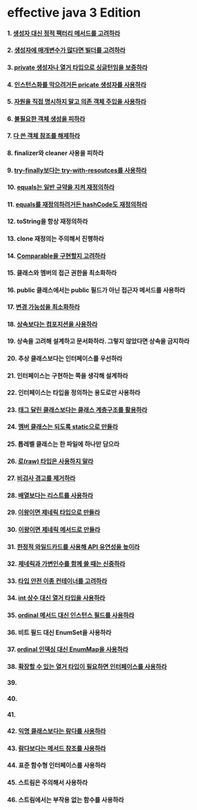 # effective java 3 Edition

#### 1. [생성자 대신 정적 팩터리 메서드를 고려하라](effective-java/src/main/java/com/devyu/effectivejava/item09/Main.java)
#### 2. [생성자에 매개변수가 많다면 빌더를 고려하라](effective-java/src/main/java/com/devyu/effectivejava/item02/Main.java)
#### 3. [private 생성자나 열거 타입으로 싱글턴임을 보증하라](effective-java/src/main/java/com/devyu/effectivejava/item03/Main.java)
#### 4. [인스턴스화를 막으려거든 pricate 생성자를 사용하라](effective-java/src/main/java/com/devyu/effectivejava/item04/Main.java)
#### 5. [자원을 직접 명시하지 말고 의존 객체 주입을 사용하라](effective-java/src/main/java/com/devyu/effectivejava/item05/Main.java)
#### 6. [불필요한 객체 생성을 피하라](effective-java/src/main/java/com/devyu/effectivejava/item06/Main.java)
#### 7. [다 쓴 객체 참조를 해제하라](effective-java/src/main/java/com/devyu/effectivejava/item07/Main.java)
#### 8. finalizer와 cleaner 사용을 피하라
#### 9. [try-finally보다는 try-with-resoutces를 사용하라](effective-java/src/main/java/com/devyu/effectivejava/item09/Main.java)
#### 10. [equals는 일반 규약을 지켜 재정의하라](effective-java/src/main/java/com/devyu/effectivejava/item10/Main.java)
#### 11. [equals를 재정의하려거든 hashCode도 재정의하라](effective-java/src/main/java/com/devyu/effectivejava/item11/Main.java)
#### 12. toString을 항상 재정의하라
#### 13. clone 재정의는 주의해서 진행하라
#### 14. [Comparable을 구현할지 고려하라](effective-java/src/main/java/com/devyu/effectivejava/item14/Main.java)
#### 15. 클래스와 멤버의 접근 권한을 최소화하라
#### 16. public 클래스에서는 public 필드가 아닌 접근자 메서드를 사용하라
#### 17. [변경 가능성을 최소화하라](effective-java/src/main/java/com/devyu/effectivejava/item17/Main.java)
#### 18. [상속보다는 컴포지션을 사용하라](effective-java/src/main/java/com/devyu/effectivejava/item18/Main.java)
#### 19. 상속을 고려해 설계하고 문서화하라. 그렇지 않았다면 상속을 금지하라
#### 20. 추상 클래스보다는 인터페이스를 우선하라
#### 21. 인터페이스는 구현하는 쪽을 생각해 설계하라
#### 22. 인터페이스는 타입을 정의하는 용도로만 사용하라
#### 23. [태그 달린 클래스보다는 클래스 계층구조를 활용하라](effective-java/src/main/java/com/devyu/effectivejava/item23/Main.java)
#### 24. [멤버 클래스는 되도록 static으로 만들라](effective-java/src/main/java/com/devyu/effectivejava/item23/Main.java)
#### 25. 톱레벨 클래스는 한 파일에 하나만 담으라
#### 26. [로(raw) 타입은 사용하지 말라](effective-java/src/main/java/com/devyu/effectivejava/item26/Main.java)
#### 27. [비검사 경고를 제거하라](effective-java/src/main/java/com/devyu/effectivejava/item27/Main.java)
#### 28. [배열보다는 리스트를 사용하라](effective-java/src/main/java/com/devyu/effectivejava/item28/Main.java)
#### 29. [이왕이면 제네릭 타입으로 만들라](effective-java/src/main/java/com/devyu/effectivejava/item29/Main.java)
#### 30. [이왕이면 제네릭 메서드로 만들라](effective-java/src/main/java/com/devyu/effectivejava/item30/Main.java)
#### 31. [한정적 와일드카드를 사용해 API 유연성을 높이라](effective-java/src/main/java/com/devyu/effectivejava/item31/Main.java)
#### 32. [제네릭과 가변인수를 함께 쓸 때는 신중하라](effective-java/src/main/java/com/devyu/effectivejava/item32/Main.java)
#### 33. [타입 안전 이종 컨테이너를 고려하라](effective-java/src/main/java/com/devyu/effectivejava/item33/Main.java)
#### 34. [int 상수 대신 열거 타입을 사용하라](effective-java/src/main/java/com/devyu/effectivejava/item34/Main2.java)
#### 35. [ordinal 메서드 대신 인스턴스 필드를 사용하라](effective-java/src/main/java/com/devyu/effectivejava/item35/Main.java)
#### 36. 비트 필드 대신 EnumSet을 사용하라
#### 37. [ordinal 인덱싱 대신 EnumMap을 사용하라](effective-java/src/main/java/com/devyu/effectivejava/item37/Main.java)
#### 38. [확장할 수 있는 열거 타입이 필요하면 인터페이스를 사용하라](effective-java/src/main/java/com/devyu/effectivejava/item38/Main.java)
#### 39.
#### 40.
#### 41.
#### 42. [익명 클래스보다는 람다를 사용하라](effective-java/src/main/java/com/devyu/effectivejava/item42/Main.java)
#### 43. [람다보다는 메서드 참조를 사용하라](effective-java/src/main/java/com/devyu/effectivejava/item43/Main.java)
#### 44. 표준 함수형 인터페이스를 사용하라
#### 45. 스트림은 주의해서 사용하라
#### 46. 스트림에서는 부작용 없는 함수를 사용하라